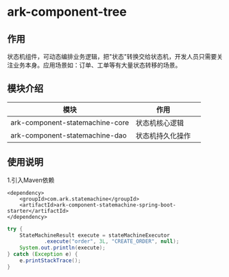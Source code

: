 # ark-component-tree

## 作用
状态机组件，可动态编排业务逻辑，把"状态"转换交给状态机，开发人员只需要关注业务本身。应用场景如：订单、工单等有大量状态转移的场景。

## 模块介绍

| 模块                             | 作用       |     |
|--------------------------------|----------|-----|
| ark-component-statemachine-core | 状态机核心逻辑  |     |
| ark-component-statemachine-dao  | 状态机持久化操作 |     |

## 使用说明

1.引入Maven依赖
```maven
<dependency>
    <groupId>com.ark.statemachine</groupId>
    <artifactId>ark-component-statemachine-spring-boot-starter</artifactId>
</dependency>
```

```java
try {
    StateMachineResult execute = stateMachineExecutor
            .execute("order", 3L, "CREATE_ORDER", null);
    System.out.println(execute);
} catch (Exception e) {
    e.printStackTrace();
}
```